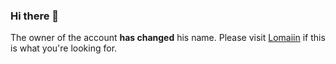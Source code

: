 ### Hi there 👋
The owner of the account **has changed** his name.
Please visit [Lomaiin](github.com/Lomaiin) if this is what you're looking for.

<!--
**LomainDimensions/LomainDimensions** is a ✨ _special_ ✨ repository because its `README.md` (this file) appears on your GitHub profile.

Here are some ideas to get you started:

- 🔭 I’m currently working on ...
- 🌱 I’m currently learning ...
- 👯 I’m looking to collaborate on ...
- 🤔 I’m looking for help with ...
- 💬 Ask me about ...
- 📫 How to reach me: ...
- 😄 Pronouns: ...
- ⚡ Fun fact: ...
-->
